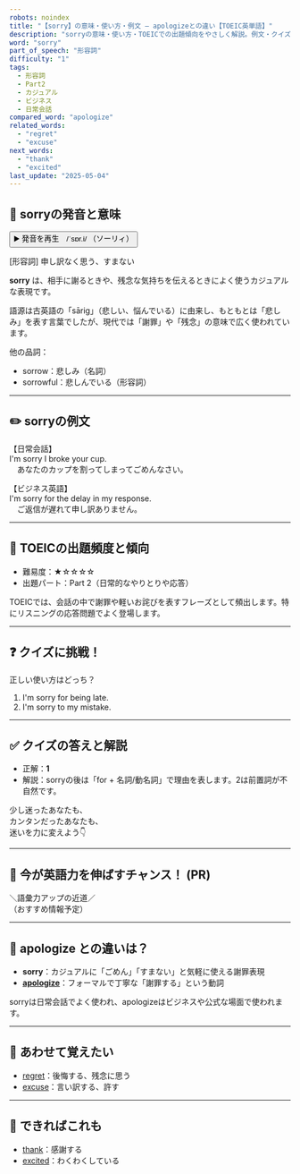 ```yaml
---
robots: noindex
title: "【sorry】の意味・使い方・例文 ― apologizeとの違い【TOEIC英単語】"
description: "sorryの意味・使い方・TOEICでの出題傾向をやさしく解説。例文・クイズ付きでapologizeとの違いもわかりやすく学べます。"
word: "sorry"
part_of_speech: "形容詞"
difficulty: "1"
tags:
  - 形容詞
  - Part2
  - カジュアル
  - ビジネス
  - 日常会話
compared_word: "apologize"
related_words:
  - "regret"
  - "excuse"
next_words:
  - "thank"
  - "excited"
last_update: "2025-05-04"
---
```


## 🔰 sorryの発音と意味

<button class="play-audio" onclick="playTTS('sorry')">
  <span class="play-audio-main">
    ▶️ 発音を再生　/ˈsɒr.i/
  </span>
  <span class="play-audio-sub">
    （ソーリィ）
  </span>
</button>

[形容詞] 申し訳なく思う、すまない

**sorry** は、相手に謝るときや、残念な気持ちを伝えるときによく使うカジュアルな表現です。

語源は古英語の「sārig」（悲しい、悩んでいる）に由来し、もともとは「悲しみ」を表す言葉でしたが、現代では「謝罪」や「残念」の意味で広く使われています。

他の品詞：  
- sorrow：悲しみ（名詞）
- sorrowful：悲しんでいる（形容詞）

---

## ✏️ sorryの例文

【日常会話】  
I'm sorry I broke your cup.  
　あなたのカップを割ってしまってごめんなさい。

【ビジネス英語】  
I'm sorry for the delay in my response.  
　ご返信が遅れて申し訳ありません。

---

## 🎯 TOEICの出題頻度と傾向

- 難易度：★☆☆☆☆
- 出題パート：Part 2（日常的なやりとりや応答）

TOEICでは、会話の中で謝罪や軽いお詫びを表すフレーズとして頻出します。特にリスニングの応答問題でよく登場します。

---

## ❓ クイズに挑戦！

正しい使い方はどっち？

1. I'm sorry for being late.  
2. I'm sorry to my mistake.

---

## ✅ クイズの答えと解説

- 正解：**1**
- 解説：sorryの後は「for + 名詞/動名詞」で理由を表します。2は前置詞が不自然です。

少し迷ったあなたも、  
カンタンだったあなたも、  
迷いを力に変えよう👇️

---

## 🚀 今が英語力を伸ばすチャンス！ (PR)

<div class="info-center">
＼語彙力アップの近道／<br>  
（おすすめ情報予定）
</div>

---

## 🤔  apologize との違いは？

- **sorry**：カジュアルに「ごめん」「すまない」と気軽に使える謝罪表現
- **[apologize](/word/apologize/)**：フォーマルで丁寧な「謝罪する」という動詞

sorryは日常会話でよく使われ、apologizeはビジネスや公式な場面で使われます。

---

## 🧩 あわせて覚えたい

- [regret](/word/regret/)：後悔する、残念に思う
- [excuse](/word/excuse/)：言い訳する、許す

---

## 📖 できればこれも

- [thank](/word/thank/)：感謝する
- [excited](/word/excited/)：わくわくしている

<!-- cvid: aid03_bid48 -->
